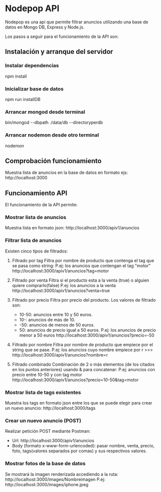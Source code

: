 # Nodepop API
Nodepop es una api que permite filtrar anuncios utilizando
una base de datos en Mongo DB, Express y Node.js.

Los pasos a seguir para el funcionamiento de la API son:

## Instalación y arranque del servidor

### Instalar dependencias
npm install

### Inicializar base de datos
npm run installDB

### Arrancar mongod desde terminal 
bin/mongod --dbpath ./data/db --directoryperdb

### Arrancar nodemon desde otro terminal
nodemon

## Comprobación funcionamiento
Muestra lista de anuncios en la base de datos en formato ejs:
http://localhost:3000

## Funcionamiento API
El funcionamiento de la API permite:

### Mostrar lista de anuncios
Muestra lista en formato json:
http://localhost:3000/apiv1/anuncios

### Filtrar lista de anuncios 
Existen cinco tipos de filtrados:

1. Filtrado por tag
Filtra por nombre de producto que contenga el tag que se pasa como string:
P.ej: los anuncios que contengan el tag "motor"
http://localhost:3000/apiv1/anuncios?tag=motor


2. Filtrado por venta
Filtra si el producto esta a la venta (true) o alguien quiere comprarlo(false)
P.ej: los anuncios a la venta
http://localhost:3000/apiv1/anuncios?venta=true

3. Filtrado por precio
Filtra por precio del producto. Los valores de filtrado son:
    - 10-50: anuncios entre 10 y 50 euros.
    - 10-: anuncios de más de 10.
    - -50: anuncios de menos de 50 euros.
    - 50: anuncios de precio igual a 50 euros.
P.ej: los anuncios de precio menor a 50 euros
http://localhost:3000/apiv1/anuncios?precio=-50

4. Filtrado por nombre
Filtra por nombre de producto que empiece por el string que se pase. 
P.ej: los anuncios cuyo nombre empiece por r >>> http://localhost:3000/apiv1/anuncios?nombre=r

5. Filtrado combinado
Combinación de 2 o más elementos (de los citados en los puntos anteriores) usando & para concatenar:
P.ej: anuncios con precio entre 10-50 y con tag motor 
http://localhost:3000/apiv1/anuncios?precio=10-50&tag=motor

### Mostrar lista de tags existentes
Muestra los tags en formato json entre los que se puede elegir para crear un nuevo anuncio:
http://localhost:3000/tags

### Crear un nuevo anuncio (POST)
Realizar petición POST mediante Postman:
- Url: http://localhost:3000/apiv1/anuncios
- Body (formato x-www-form-urlencoded): pasar nombre, venta, precio, foto, tags(valores separados por comas) y sus respectivos valores.

### Mostrar fotos de la base de datos
Se mostrará la imagen renderizada accediendo a la ruta:
http://localhost:3000/images/Nombreimagen
P.ej: http://localhost:3000/images/iphone.jpeg
